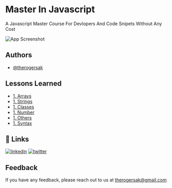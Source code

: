 # Master In Javascript

A Javascript Master Course For Devlopers And Code Snipets Without Any Cost

![App Screenshot](https://github.com/therogersak/full-stack-javascript/blob/main/thumnail.png?raw=true)

## Authors

- [@therogersak](https://www.github.com/therogersak)

## Lessons Learned
- [1. Arrays](https://github.com/therogersak/full-stack-javascript/tree/main/Arrays)
- [1. Strings](https://github.com/therogersak/full-stack-javascript/tree/main/strings)
- [1. Classes](https://github.com/therogersak/full-stack-javascript/tree/main/classes)
- [1. Number](https://github.com/therogersak/full-stack-javascript/tree/main/number)
- [1. Others](https://github.com/therogersak/full-stack-javascript/tree/main/others)
- [1. Syntax](https://github.com/therogersak/full-stack-javascript/tree/main/syntax)


## 🔗 Links

[![linkedin](https://img.shields.io/badge/linkedin-0A66C2?style=for-the-badge&logo=linkedin&logoColor=white)](https://www.linkedin.com/therogersak)
[![twitter](https://img.shields.io/badge/twitter-1DA1F2?style=for-the-badge&logo=twitter&logoColor=white)](https://twitter.com/therogersak)

## Feedback

If you have any feedback, please reach out to us at therogersak@gmail.com
